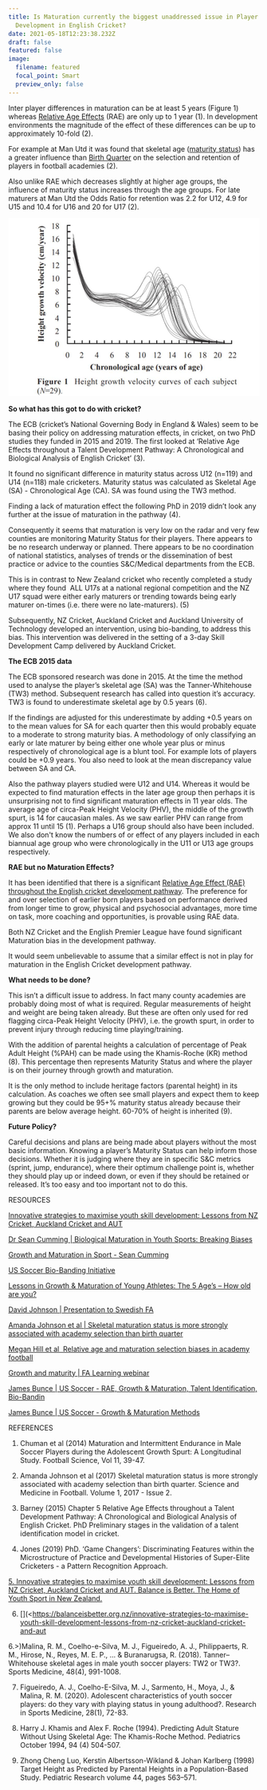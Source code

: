 ```yaml
---
title: Is Maturation currently the biggest unaddressed issue in Player ID &
  Development in English Cricket?
date: 2021-05-18T12:23:38.232Z
draft: false
featured: false
image:
  filename: featured
  focal_point: Smart
  preview_only: false
---
```

Inter player differences in maturation can be at least 5 years (Figure 1) whereas [Relative Age Effects](https://onemoresummer.co.uk/post/what-is-relative-age-effect/) (RAE) are only up to 1 year (1). In development environments the magnitude of the effect of these differences can be up to approximately 10-fold (2).   

For example at Man Utd it was found that skeletal age ([maturity status](https://onemoresummer.co.uk/post/what-is-maturity-status/)) has a greater influence than [Birth Quarter](https://onemoresummer.co.uk/post/what-is-birth-quarter/) on the selection and retention of players in football academies (2).

Also unlike RAE which decreases slightly at higher age groups, the influence of maturity status increases through the age groups. For late maturers at Man Utd the Odds Ratio for retention was 2.2 for U12, 4.9 for U15 and 10.4 for U16 and 20 for U17 (2).

![](maturation-curve-variability.jpg)

**So what has this got to do with cricket?**

The ECB (cricket’s National Governing Body in England & Wales) seem to be basing their policy on addressing maturation effects, in cricket, on two PhD studies they funded in 2015 and 2019. The first looked at ‘Relative Age Effects throughout a Talent Development Pathway: A Chronological and Biological Analysis of English Cricket’ (3).

It found no significant difference in maturity status across U12 (n=119) and U14 (n=118) male cricketers. Maturity status was calculated as Skeletal Age (SA) - Chronological Age (CA). SA was found using the TW3 method.

Finding a lack of maturation effect the following PhD in 2019 didn’t look any further at the issue of maturation in the pathway (4).

Consequently it seems that maturation is very low on the radar and very few counties are monitoring Maturity Status for their players. There appears to be no research underway or planned. There appears to be no coordination of national statistics, analyses of trends or the dissemination of best practice or advice to the counties S&C/Medical departments from the ECB.

This is in contrast to New Zealand cricket who recently completed a study where they found  ALL U17s at a national regional competition and the NZ U17 squad were either early maturers or trending towards being early maturer on-times (i.e. there were no late-maturers). (5)

Subsequently, NZ Cricket, Auckland Cricket and Auckland University of Technology developed an intervention, using bio-banding, to address this bias. This intervention was delivered in the setting of a 3-day Skill Development Camp delivered by Auckland Cricket.    

**The ECB 2015 data**

The ECB sponsored research was done in 2015. At the time the method used to analyse the player’s skeletal age (SA) was the Tanner-Whitehouse (TW3) method. Subsequent research has called into question it’s accuracy. TW3 is found to underestimate skeletal age by 0.5 years (6).

If the findings are adjusted for this underestimate by adding +0.5 years on to the mean values for SA for each quarter then this would probably equate to a moderate to strong maturity bias. A methodology of only classifying an early or late maturer by being either one whole year plus or minus respectively of chronological age is a blunt tool. For example lots of players could be +0.9 years. You also need to look at the mean discrepancy value between SA and CA.

Also the pathway players studied were U12 and U14. Whereas it would be expected to find maturation effects in the later age group then perhaps it is unsurprising not to find significant maturation effects in 11 year olds. The average age of circa-Peak Height Velocity (PHV), the middle of the growth spurt, is 14 for caucasian males. As we saw earlier PHV can range from approx 11 until 15 (1). Perhaps a U16 group should also have been included. We also don't know the numbers of or effect of any players included in each biannual age group who were chronologically in the U11 or U13 age groups respectively.

**RAE but no Maturation Effects?**

It has been identified that there is a significant [Relative Age Effect (RAE) throughout the English cricket development pathway](https://onemoresummer.co.uk/post/relative-age-effect-in-mens-english-cricket-pathway-u15-u19/). The preference for and over selection of earlier born players based on performance derived from longer time to grow, physical and psychosocial advantages, more time on task, more coaching and opportunities, is provable using RAE data. 

Both NZ Cricket and the English Premier League have found significant Maturation bias in the development pathway. 

It would seem unbelievable to assume that a similar effect is not in play for maturation in the English Cricket development pathway. 

**What needs to be done?**

This isn’t a difficult issue to address. In fact many county academies are probably doing most of what is required. Regular measurements of height and weight are being taken already. But these are often only used for red flagging circa-Peak Height Velocity (PHV), i.e. the growth spurt, in order to prevent injury through reducing time playing/training.

With the addition of parental heights a calculation of percentage of Peak Adult Height (%PAH) can be made using the Khamis-Roche (KR) method (8). This percentage then represents Maturity Status and where the player is on their journey through growth and maturation. 

It is the only method to include heritage factors (parental height) in its calculation. As coaches we often see small players and expect them to keep growing but they could be 95+% maturity status already because their parents are below average height. 60-70% of height is inherited (9).

**Future Policy?**

Careful decisions and plans are being made about players without the most basic information. Knowing a player’s Maturity Status can help inform those decisions. Whether it is judging where they are in specific S&C metrics (sprint, jump, endurance), where their optimum challenge point is, whether they should play up or indeed down, or even if they should be retained or released. It’s too easy and too important not to do this. 

RESOURCES

[Innovative strategies to maximise youth skill development: Lessons from NZ Cricket, Auckland Cricket and AUT](https://balanceisbetter.org.nz/innovative-strategies-to-maximise-youth-skill-development-lessons-from-nz-cricket-auckland-cricket-and-aut/)

[](https://balanceisbetter.org.nz/innovative-strategies-to-maximise-youth-skill-development-lessons-from-nz-cricket-auckland-cricket-and-aut/)[Dr Sean Cumming | Biological Maturation in Youth Sports: Breaking Biases](https://youtu.be/bTaUQoBHmGg)

[Growth and Maturation in Sport - Sean Cumming](https://youtu.be/6NDZJ-jCoB8)

[US Soccer Bio-Banding Initiative](https://www.youtube.com/watch?v=odcP9Grw6h0&t=1s)

[Lessons in Growth & Maturation of Young Athletes: The 5 Age’s – How old are you?](https://ironmanperformance.org/new-blogs/2020/5/6/lessons-in-growth-amp-maturation-covid-curves-and-the-adolescent-growth-spurt)

[David Johnson | Presentation to Swedish FA](https://www.youtube.com/watch?v=wDE8lyYfZ64&t=1291s)

[Amanda Johnson et al | Skeletal maturation status is more strongly associated with academy selection than birth quarter](https://vimeo.com/476699795)[](https://theathletedp.com/research-reports-relative-age-and-maturation-selection-biases-in-academy-football/)

[Megan Hill et al  Relative age and maturation selection biases in academy football](https://theathletedp.com/research-reports-relative-age-and-maturation-selection-biases-in-academy-football/)

[Growth and maturity | FA Learning webinar](https://youtu.be/LlV9IxUjFb4?t=204)

[James Bunce | US Soccer - RAE, Growth & Maturation, Talent Identification, Bio-Bandin](https://register.gotowebinar.com/register/7840924587170822668)

[James Bunce | US Soccer - Growth & Maturation Methods](https://register.gotowebinar.com/register/3380056380081735691)

[](https://theathletedp.com/research-reports-relative-age-and-maturation-selection-biases-in-academy-football/)

REFERENCES

1. Chuman et al (2014) Maturation and Intermittent Endurance in Male Soccer Players during the Adolescent Growth Spurt: A Longitudinal Study. Football Science, Vol 11, 39-47.

2. Amanda Johnson et al (2017) Skeletal maturation status is more strongly associated with academy selection than birth quarter. Science and Medicine in Football. Volume 1, 2017 - Issue 2.

3. Barney (2015) Chapter 5 Relative Age Effects throughout a Talent Development Pathway: A Chronological and Biological Analysis of English Cricket. PhD Preliminary stages in the validation of a talent identification model in cricket.

4. Jones (2019) PhD. ‘Game Changers’: Discriminating Features within the Microstructure of Practice and Developmental Histories of Super-Elite Cricketers - a Pattern Recognition Approach.

[5. Innovative strategies to maximise youth skill development: Lessons from NZ Cricket, Auckland Cricket and AUT. Balance is Better. The Home of Youth Sport in New Zealand.](https://balanceisbetter.org.nz/innovative-strategies-to-maximise-youth-skill-development-lessons-from-nz-cricket-auckland-cricket-and-aut)

6. [](<<https://balanceisbetter.org.nz/innovative-strategies-to-maximise-youth-skill-development-lessons-from-nz-cricket-auckland-cricket-and-aut>

6.>)Malina, R. M., Coelho-e-Silva, M. J., Figueiredo, A. J., Philippaerts, R. M., Hirose, N., Reyes, M. E. P., ... & Buranarugsa, R. (2018). Tanner–Whitehouse skeletal ages in male youth soccer players: TW2 or TW3?. Sports Medicine, 48(4), 991-1008.

7. Figueiredo, A. J., Coelho-E-Silva, M. J., Sarmento, H., Moya, J., & Malina, R. M. (2020). Adolescent characteristics of youth soccer players: do they vary with playing status in young adulthood?. Research in Sports Medicine, 28(1), 72-83.

8. Harry J. Khamis and Alex F. Roche (1994). Predicting Adult Stature Without Using Skeletal Age: The Khamis-Roche Method. Pediatrics October 1994, 94 (4) 504-507.

9. Zhong Cheng Luo, Kerstin Albertsson-Wikland & Johan Karlberg (1998) Target Height as Predicted by Parental Heights in a Population-Based Study. Pediatric Research volume 44, pages 563–571.